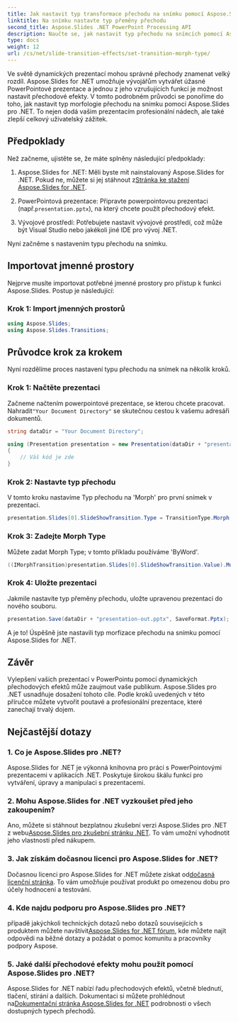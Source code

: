 ```yaml
---
title: Jak nastavit typ transformace přechodu na snímku pomocí Aspose.Slides
linktitle: Na snímku nastavte typ přeměny přechodu
second_title: Aspose.Slides .NET PowerPoint Processing API
description: Naučte se, jak nastavit typ přechodu na snímcích pomocí Aspose.Slides pro .NET. Podrobný průvodce s příklady kódu. Vylepšete své prezentace hned teď!
type: docs
weight: 12
url: /cs/net/slide-transition-effects/set-transition-morph-type/
---
```


Ve světě dynamických prezentací mohou správné přechody znamenat velký rozdíl. Aspose.Slides for .NET umožňuje vývojářům vytvářet úžasné PowerPointové prezentace a jednou z jeho vzrušujících funkcí je možnost nastavit přechodové efekty. V tomto podrobném průvodci se ponoříme do toho, jak nastavit typ morfologie přechodu na snímku pomocí Aspose.Slides pro .NET. To nejen dodá vašim prezentacím profesionální nádech, ale také zlepší celkový uživatelský zážitek.

## Předpoklady

Než začneme, ujistěte se, že máte splněny následující předpoklady:

1.  Aspose.Slides for .NET: Měli byste mít nainstalovaný Aspose.Slides for .NET. Pokud ne, můžete si jej stáhnout z[Stránka ke stažení Aspose.Slides for .NET](https://releases.aspose.com/slides/net/).

2.  PowerPointová prezentace: Připravte powerpointovou prezentaci (např.`presentation.pptx`), na který chcete použít přechodový efekt.

3. Vývojové prostředí: Potřebujete nastavit vývojové prostředí, což může být Visual Studio nebo jakékoli jiné IDE pro vývoj .NET.

Nyní začněme s nastavením typu přechodu na snímku.

## Importovat jmenné prostory

Nejprve musíte importovat potřebné jmenné prostory pro přístup k funkci Aspose.Slides. Postup je následující:

### Krok 1: Import jmenných prostorů

```csharp
using Aspose.Slides;
using Aspose.Slides.Transitions;
```

## Průvodce krok za krokem

Nyní rozdělíme proces nastavení typu přechodu na snímek na několik kroků.

### Krok 1: Načtěte prezentaci

 Začneme načtením powerpointové prezentace, se kterou chcete pracovat. Nahradit`"Your Document Directory"` se skutečnou cestou k vašemu adresáři dokumentů.

```csharp
string dataDir = "Your Document Directory";

using (Presentation presentation = new Presentation(dataDir + "presentation.pptx"))
{
    // Váš kód je zde
}
```

### Krok 2: Nastavte typ přechodu

V tomto kroku nastavíme Typ přechodu na 'Morph' pro první snímek v prezentaci.

```csharp
presentation.Slides[0].SlideShowTransition.Type = TransitionType.Morph;
```

### Krok 3: Zadejte Morph Type

Můžete zadat Morph Type; v tomto příkladu používáme 'ByWord'.

```csharp
((IMorphTransition)presentation.Slides[0].SlideShowTransition.Value).MorphType = TransitionMorphType.ByWord;
```

### Krok 4: Uložte prezentaci

Jakmile nastavíte typ přeměny přechodu, uložte upravenou prezentaci do nového souboru.

```csharp
presentation.Save(dataDir + "presentation-out.pptx", SaveFormat.Pptx);
```

A je to! Úspěšně jste nastavili typ morfizace přechodu na snímku pomocí Aspose.Slides for .NET.

## Závěr

Vylepšení vašich prezentací v PowerPointu pomocí dynamických přechodových efektů může zaujmout vaše publikum. Aspose.Slides pro .NET usnadňuje dosažení tohoto cíle. Podle kroků uvedených v této příručce můžete vytvořit poutavé a profesionální prezentace, které zanechají trvalý dojem.

## Nejčastější dotazy

### 1. Co je Aspose.Slides pro .NET?

Aspose.Slides for .NET je výkonná knihovna pro práci s PowerPointovými prezentacemi v aplikacích .NET. Poskytuje širokou škálu funkcí pro vytváření, úpravy a manipulaci s prezentacemi.

### 2. Mohu Aspose.Slides for .NET vyzkoušet před jeho zakoupením?

 Ano, můžete si stáhnout bezplatnou zkušební verzi Aspose.Slides pro .NET z webu[Aspose.Slides pro zkušební stránku .NET](https://releases.aspose.com/). To vám umožní vyhodnotit jeho vlastnosti před nákupem.

### 3. Jak získám dočasnou licenci pro Aspose.Slides for .NET?

 Dočasnou licenci pro Aspose.Slides for .NET můžete získat od[dočasná licenční stránka](https://purchase.aspose.com/temporary-license/). To vám umožňuje používat produkt po omezenou dobu pro účely hodnocení a testování.

### 4. Kde najdu podporu pro Aspose.Slides pro .NET?

 případě jakýchkoli technických dotazů nebo dotazů souvisejících s produktem můžete navštívit[Aspose.Slides for .NET fórum](https://forum.aspose.com/), kde můžete najít odpovědi na běžné dotazy a požádat o pomoc komunitu a pracovníky podpory Aspose.

### 5. Jaké další přechodové efekty mohu použít pomocí Aspose.Slides pro .NET?

 Aspose.Slides for .NET nabízí řadu přechodových efektů, včetně blednutí, tlačení, stírání a dalších. Dokumentaci si můžete prohlédnout na[Dokumentační stránka Aspose.Slides for .NET](https://reference.aspose.com/slides/net/) podrobnosti o všech dostupných typech přechodů.


